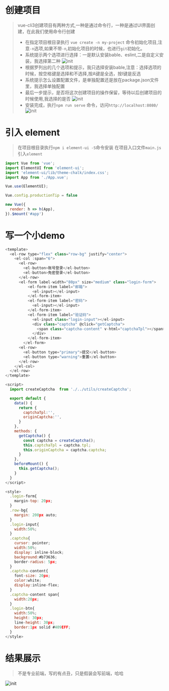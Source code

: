 # 创建项目
>vue-cli3创建项目有两种方式,一种是通过命令行，一种是通过UI界面创建，在此我们使用命令行创建
>- 在指定项目根目录执行 `vue create -n my-project` 命令初始化项目,注意`-n`选项,如果不带`-n`,初始化项目的时候，也进行`git`初始化。
>- 系统提示两个选项进行选择：一是默认安装bable、eslint,二是自定义安装，我选择第二种
![init](https://s2.ax1x.com/2019/07/17/ZLfu1s.png)
>- 根据罗列出的几个选项和提示，我只选择安装bable,注意：选择选项的时候，按空格键是选择和不选择,按A键是全选，按I键是反选
>- 系统提示怎么设置配置文件，是单独配置还是放在package.json文件里，我选择单独配置
>- 最后一步提示，是否将这次创建项目的操作保留，等待以后创建项目的时候使用,我选择的是否
![init](https://s2.ax1x.com/2019/07/17/ZLf1BV.png)
>- 安装完成，执行`npm run serve` 命令，访问`http://localhost:8080/`
![init](https://s2.ax1x.com/2019/07/17/ZLfacR.png)

# 引入 element
> 在项目根目录执行`npm i element-ui -S`命令安装
> 在项目入口文件`main.js`引入`element`

```javascript
import Vue from 'vue';
import ElementUI from 'element-ui';
import 'element-ui/lib/theme-chalk/index.css';
import App from './App.vue';

Vue.use(ElementUI);

Vue.config.productionTip = false

new Vue({
  render: h => h(App),
}).$mount('#app')
```
# 写一个小demo
```javascript
<template>
  <el-row type="flex" class="row-bg" justify="center">
    <el-col :span="6">
      <el-row>
        <el-button>账号登录</el-button>
        <el-button>免密登录</el-button>
      </el-row>
      <el-form label-width="80px" size="medium" class="login-form">
          <el-form-item label="邮箱">
            <el-input></el-input>
          </el-form-item>
          <el-form-item label="密码">
            <el-input></el-input>
          </el-form-item>
          <el-form-item label="验证码">
            <el-input class="login-input"></el-input>
            <div class="captcha" @click="getCaptcha">
              <span class="captcha-content" v-html="captchaTpl"></span>
            </div>
          </el-form-item>
        </el-form>
      <el-row>
        <el-button type="primary">提交</el-button>
        <el-button type="warning">重置</el-button>
      </el-row>
    </el-col>
  </el-row>
</template>

<script>
  import createCaptcha  from './../utils/createCaptcha';

  export default {
    data() {
      return {
        captchaTpl:'',
        originCaptcha:'',
      }
    },
    methods: {
      getCaptcha() {
        const captcha = createCaptcha();
        this.captchaTpl = captcha.tpl;
        this.originCaptcha = captcha.captcha;
      }
    },
    beforeMount() {
      this.getCaptcha();
    }
  }
</script>

<style>
  .login-form{
    margin-top: 20px;
  }
  .row-bg{
    margin: 200px auto;
  }
  .login-input{
    width:50%;
  }
  .captcha{
    cursor: pointer;
    width:50%;
    display: inline-block;
    background:#b73636;
    border-radius: 5px;
  }
  .captcha-content{
    font-size: 20px;
    color:white;
    display:inline-flex;
  }
  .captcha-content span{
    width:20px;
  }
  .login-btn{
    width:50%;
    height: 30px;
    line-height: 30px;
    border:1px solid #409EFF;
  }
</style>

```
# 结果展示
>不是专业前端，写的有点丑，只是假装会写前端，哈哈

![init](https://s2.ax1x.com/2019/07/17/ZLfTUS.png)
